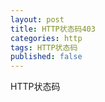 ```yaml
---
layout: post
title: HTTP状态码403
categories: http
tags: HTTP状态码
published: false
---
```


HTTP状态码